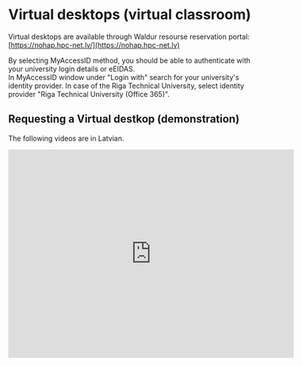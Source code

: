 # Virtual desktops (virtual classroom)

Virtual desktops are available through Waldur resourse reservation portal: [https://nohap.hpc-net.lv/](https://nohap.hpc-net.lv)

By selecting MyAccessID method, you should be able to authenticate with your university login details or eEIDAS.  
In MyAccessID window under "Login with" search for your university's identity provider.  In case of the Riga Technical University, select identity provider "Riga Technical University (Office 365)".
  
## Requesting a Virtual destkop (demonstration)

The following videos are in Latvian.

<iframe src="https://slides.com/viktorszagorskis-1/rtu-hpc/embed?share=hidden" width="576" height="420" title="RTU HPC" scrolling="no" frameborder="0" webkitallowfullscreen mozallowfullscreen allowfullscreen></iframe>
